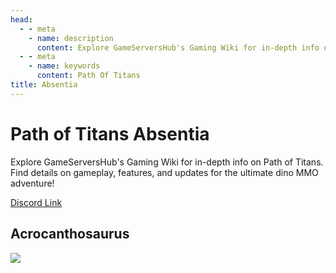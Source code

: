 ```yaml
---
head:
  - - meta
    - name: description
      content: Explore GameServersHub's Gaming Wiki for in-depth info on Path of Titans. Find details on gameplay, features, and updates for the ultimate dino MMO adventure! 
  - - meta
    - name: keywords
      content: Path Of Titans
title: Absentia
---
```


# Path of Titans Absentia

Explore GameServersHub's Gaming Wiki for in-depth info on Path of Titans. Find details on gameplay, features, and updates for the ultimate dino MMO adventure! 

[Discord Link](#)

## Acrocanthosaurus
<a href='./Path-of-Titans-AbsentiaAcro' target='_blank'> <img src='https://web-cdn.alderongames.com/files/1080/conversions/Absentiaicon4-icon.jpg' /> </a>
